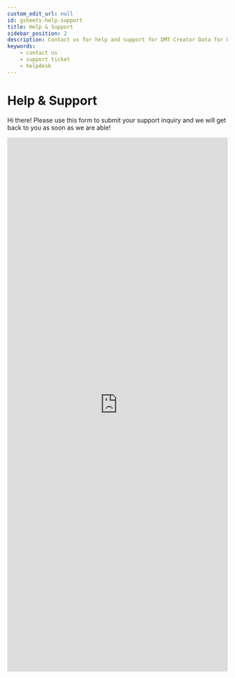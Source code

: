 ```yaml
---
custom_edit_url: null
id: gsheets-help-support
title: Help & Support
sidebar_position: 2
description: Contact us for help and support for DMT Creator Data for Google Sheets extension
keywords:
    - contact us
    - support ticket
    - helpdesk
---
```


# Help & Support

Hi there! Please use this form to submit your support inquiry and we will get back to you as soon as we are able!

<iframe class="airtable-embed airtable-dynamic-height" src="https://airtable.com/embed/appzETVKT8y3nFxsx/shr1bHROPcWon5ivv?backgroundColor=pink&prefill_FormType=Technical+support&prefill_CaseSource=Google+Extension" frameborder="0" onmousewheel="" width="100%" height="1219" style={{background: 'transparent', border: '1px solid #ccc'}}></iframe>